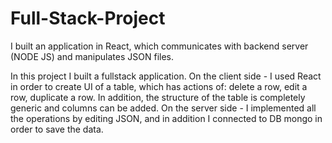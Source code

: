 # Full-Stack-Project
I built an application in React, which communicates with backend server (NODE JS) and manipulates JSON files.

In this project I built a fullstack application.
On the client side - I used React in order to create UI of a table, which has actions of: delete a row, edit a row, duplicate a row. 
In addition, the structure of the table is completely generic and columns can be added.
On the server side - I implemented all the operations by editing JSON, and in addition I connected to DB mongo in order to save the data.
